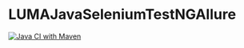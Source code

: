 # LUMAJavaSeleniumTestNGAllure
[![Java CI with Maven](https://github.com/MaksimG1312/LUMAJavaSeleniumTestNGAllure/actions/workflows/build.yml/badge.svg)](https://github.com/MaksimG1312/LUMAJavaSeleniumTestNGAllure/actions/workflows/build.yml)
